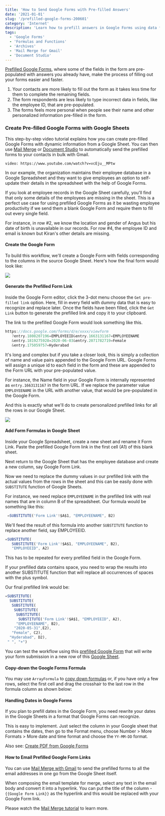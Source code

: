 ```yaml
---
title: 'How to Send Google Forms with Pre-filled Answers'
date: '2021-01-01'
slug: '/prefilled-google-forms-200601'
category: 'Internet'
description: 'Learn how to prefill answers in Google Forms using data from a Google Sheet and send the pre-populated Google Forms as personalized emails.'
tags:
  - 'Google Forms'
  - 'Formulas and Functions'
  - 'Archives'
  - 'Mail Merge for Gmail'
  - 'Document Studio'
---
```


[Prefilled Google Forms](https://www.youtube.com/watch?v=vcEju__MPtw), where some of the fields in the form are pre-populated with answers you already have, make the process of filling out your forms easier and faster.

1. Your contacts are more likely to fill out the form as it takes less time for them to complete the remaining fields.
2. The form respondents are less likely to type incorrect data in fields, like the employee ID, that are pre-populated.
3. The forms feels more personal when people see their name and other personalized information pre-filled in the form.

### Create Pre-filled Google Forms with Google Sheets

This step-by-step video tutorial explains how you can create pre-filled Google Forms with dynamic information from a Google Sheet. You can then use [Mail Merge](https://gsuite.google.com/marketplace/app/mail_merge_with_attachments/223404411203) or [Document Studio](https://gsuite.google.com/marketplace/app/document_studio/429444628321) to automatically send the prefilled forms to your contacts in bulk with Gmail.

`video: https://www.youtube.com/watch?v=vcEju__MPtw`

In our example, the organization maintains their employee database in a Google Spreadsheet and they want to give employees an option to self-update their details in the spreadsheet with the help of Google Forms.

If you look at employee records in the Google Sheet carefully, you'll find that only some details of the employees are missing in the sheet. This is a perfect use case for using prefilled Google Forms as it be wasting employee productivity if we send them a blank Google Form and require them to fill out every single field.

For instance, in row #2, we know the location and gender of Angus but his date of birth is unavailable in our records. For row #4, the employee ID and email is known but Kiran's other details are missing.

#### Create the Google Form

To build this workflow, we'll create a Google Form with fields corresponding to the columns in the source Google Sheet. Here's how the final form would look like:

![](https://www.labnol.org/images/2023/123826.png)

#### Generate the Prefilled Form Link

Inside the Google Form editor, click the 3-dot menu choose the `Get pre-filled link` option. Here, fill in every field with dummy data that is easy to recognize and replace later. Once the fields have been filled, click the `Get Link` button to generate the prefilled link and copy it to your clipboard.

The link to the prefilled Google Form would look something like this.

```javascript
https://docs.google.com/forms/d/e/xxxx/viewform
   ?entry.1808207196=EMPLOYEEID&entry.1663131167=EMPLOYEENAME
   &entry.1819275928=2020-06-03&entry.2071782719=Female
   &entry.175059757=Hyderabad
```

It's long and complex but if you take a closer look, this is simply a collection of name and value pairs appended to the Google Form URL. Google Forms will assign a unique id to each field in the form and these are appended to the Form URL with your pre-populated value.

For instance, the Name field in your Google Form is internally represented as `entry.1663131167` in the form URL. If we replace the parameter value `EMPLOYEENAME` in the URL with another value, that would be pre-populated in the Google Form.

And this is exactly what we'll do to create personalized prefilled links for all the rows in our Google Sheet.

![](https://www.labnol.org/images/2023/prefilled-google-forms.png)

#### Add Form Formulas in Google Sheet

Inside your Google Spreadsheet, create a new sheet and rename it Form Link. Paste the prefilled Google Form link in the first cell (A1) of this blank sheet.

Next return to the Google Sheet that has the employee database and create a new column, say Google Form Link.

Now we need to replace the dummy values in our prefilled link with the actual values from the rows in the sheet and this can be easily done with `SUBSTITUTE` function of Google Sheets.

For instance, we need replace `EMPLOYEENAME` in the prefilled link with real names that are in column B of the spreadsheet. Our formula would be something like this:

```javascript
 =SUBSTITUTE('Form Link'!$A$1, "EMPLOYEENAME", B2)
```

We'll feed the result of this formula into another `SUBSTITUTE` function to replace another field, say EMPLOYEEID.

```javascript
=SUBSTITUTE(
   SUBSTITUTE('Form Link'!$A$1, "EMPLOYEENAME", B2),
   "EMPLOYEEID", A2)
```

This has to be repeated for every prefilled field in the Google Form.

If your prefilled data contains space, you need to wrap the results into another SUBSTITUTE function that will replace all occurrences of spaces with the plus symbol.

Our final prefilled link would be:

```javascript
=SUBSTITUTE(
  SUBSTITUTE(
   SUBSTITUTE(
    SUBSTITUTE(
     SUBSTITUTE(
      SUBSTITUTE('Form Link'!$A$1, "EMPLOYEEID", A2),
     "EMPLOYEENAME", B2),
    "2020-05-31",E2),
   "Female", C2),
  "Hyderabad", D2),
 " ", "+")
```

You can test the workflow using this [prefilled Google Form](https://docs.google.com/forms/d/e/1FAIpQLSc1sQ6mCgcNkt9OFhhwVosVodBm-LRVAAub_iSjGG-pSpt2gQ/viewform?usp=pp_url&entry.1808207196=A005&entry.1663131167=Jacob+Friedman&entry.1819275928=1930-07-29&entry.2071782719=&entry.175059757=) that will write your form submission in a new row of this [Google Sheet](https://docs.google.com/spreadsheets/d/1YB_TS8e97z81BWp5UgSNhugfjZmI7ETJSTm3czR_wYU/edit#gid=1535453044).

#### Copy-down the Google Forms Formula

You may use `ArrayFormula` to [copy down formulas](/internet/arrayformula-copy-formulas-in-entire-column/29711/) or, if you have only a few rows, select the first cell and drag the crosshair to the last row in the formula column as shown below:

#### Handling Dates in Google Forms

If you plan to prefill dates in the Google Form, you need rewrite your dates in the Google Sheets in a format that Google Forms can recognize.

This is easy to implement. Just select the column in your Google sheet that contains the dates, then go to the Format menu, choose Number > More Formats > More date and time format and choose the `YY-MM-DD` format.

Also see: [Create PDF from Google Forms](https://www.youtube.com/watch?v=0ec0zWN_Z8o)

#### How to Email Prefilled Google Form Links

You can use [Mail Merge with Gmail](https://gsuite.google.com/marketplace/app/mail_merge_with_attachments/223404411203) to send the prefilled forms to all the email addresses in one go from the Google Sheet itself.

When composing the email template for merge, select any text in the email body and convert it into a hyperlink. You can put the title of the column - `{{Google Form Link}}` as the hyperlink and this would be replaced with your Google Form link.

Please watch the [Mail Merge tutorial](https://www.youtube.com/watch?v=ChGBcFtYdVA) to learn more.
